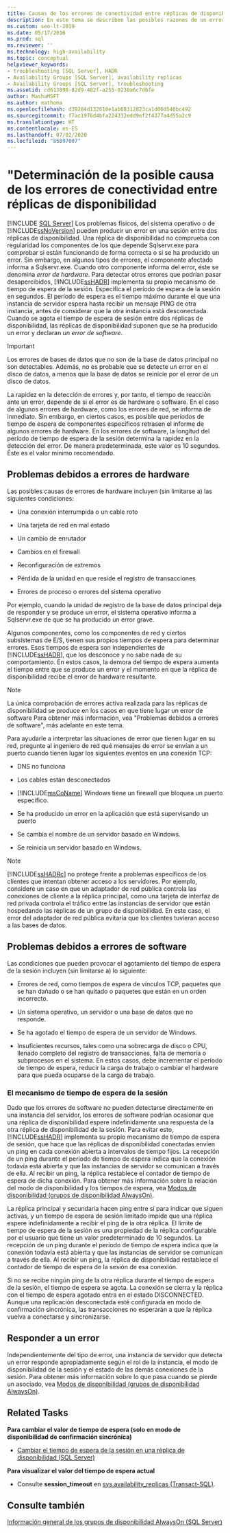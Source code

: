 ```yaml
---
title: Causas de los errores de conectividad entre réplicas de disponibilidad
description: En este tema se describen las posibles razones de un error de conexión entre las réplicas que participan en un grupo de disponibilidad Always On.
ms.custom: seo-lt-2019
ms.date: 05/17/2016
ms.prod: sql
ms.reviewer: ''
ms.technology: high-availability
ms.topic: conceptual
helpviewer_keywords:
- troubleshooting [SQL Server], HADR
- Availability Groups [SQL Server], availability replicas
- Availability Groups [SQL Server], troubleshooting
ms.assetid: cd613898-82d9-482f-a255-0230a6c7d6fe
author: MashaMSFT
ms.author: mathoma
ms.openlocfilehash: d39284d132610e1ab68312823ca1d06d540bc492
ms.sourcegitcommit: f7ac1976d4bfa224332edd9ef2f4377a4d55a2c9
ms.translationtype: HT
ms.contentlocale: es-ES
ms.lasthandoff: 07/02/2020
ms.locfileid: "85897007"
---
```

# <a name="determine-possible-reason-for-connectivity-failures-between-availability-replicas"></a>"Determinación de la posible causa de los errores de conectividad entre réplicas de disponibilidad
[!INCLUDE [SQL Server](../../../includes/applies-to-version/sqlserver.md)]
Los problemas físicos, del sistema operativo o de [!INCLUDE[ssNoVersion](../../../includes/ssnoversion-md.md)] pueden producir un error en una sesión entre dos réplicas de disponibilidad. Una réplica de disponibilidad no comprueba con regularidad los componentes de los que depende Sqlservr.exe para comprobar si están funcionando de forma correcta o si se ha producido un error. Sin embargo, en algunos tipos de errores, el componente afectado informa a Sqlservr.exe. Cuando otro componente informa del error, éste se denomina *error de hardware*. Para detectar otros errores que podrían pasar desapercibidos, [!INCLUDE[ssHADR](../../../includes/sshadr-md.md)] implementa su propio mecanismo de tiempo de espera de la sesión. Especifica el período de espera de la sesión en segundos. El período de espera es el tiempo máximo durante el que una instancia de servidor espera hasta recibir un mensaje PING de otra instancia, antes de considerar que la otra instancia está desconectada. Cuando se agota el tiempo de espera de sesión entre dos réplicas de disponibilidad, las réplicas de disponibilidad suponen que se ha producido un error y declaran *un error de software*.  
  
> [!IMPORTANT]  
>  Los errores de bases de datos que no son de la base de datos principal no son detectables. Además, no es probable que se detecte un error en el disco de datos, a menos que la base de datos se reinicie por el error de un disco de datos.  
  
 La rapidez en la detección de errores y, por tanto, el tiempo de reacción ante un error, depende de si el error es de hardware o software. En el caso de algunos errores de hardware, como los errores de red, se informa de inmediato. Sin embargo, en ciertos casos, es posible que períodos de tiempo de espera de componentes específicos retrasen el informe de algunos errores de hardware. En los errores de software, la longitud del período de tiempo de espera de la sesión determina la rapidez en la detección del error. De manera predeterminada, este valor es 10 segundos. Éste es el valor mínimo recomendado.  
  
## <a name="failures-due-to-hard-errors"></a>Problemas debidos a errores de hardware  
 Las posibles causas de errores de hardware incluyen (sin limitarse a) las siguientes condiciones:  
  
-   Una conexión interrumpida o un cable roto  
  
-   Una tarjeta de red en mal estado  
  
-   Un cambio de enrutador  
  
-   Cambios en el firewall  
  
-   Reconfiguración de extremos  
  
-   Pérdida de la unidad en que reside el registro de transacciones  
  
-   Errores de proceso o errores del sistema operativo  
  
 Por ejemplo, cuando la unidad de registro de la base de datos principal deja de responder y se produce un error, el sistema operativo informa a Sqlservr.exe de que se ha producido un error grave.  
  
 Algunos componentes, como los componentes de red y ciertos subsistemas de E/S, tienen sus propios tiempos de espera para determinar errores. Esos tiempos de espera son independientes de [!INCLUDE[ssHADR](../../../includes/sshadr-md.md)], que los desconoce y no sabe nada de su comportamiento. En estos casos, la demora del tiempo de espera aumenta el tiempo entre que se produce un error y el momento en que la réplica de disponibilidad recibe el error de hardware resultante.  
  
> [!NOTE]  
>  La única comprobación de errores activa realizada para las réplicas de disponibilidad se produce en los casos en que tiene lugar un error de software Para obtener más información, vea "Problemas debidos a errores de software", más adelante en este tema.  
  
 Para ayudarle a interpretar las situaciones de error que tienen lugar en su red, pregunte al ingeniero de red qué mensajes de error se envían a un puerto cuando tienen lugar los siguientes eventos en una conexión TCP:  
  
-   DNS no funciona  
  
-   Los cables están desconectados  
  
-   [!INCLUDE[msCoName](../../../includes/msconame-md.md)] Windows tiene un firewall que bloquea un puerto específico.  
  
-   Se ha producido un error en la aplicación que está supervisando un puerto  
  
-   Se cambia el nombre de un servidor basado en Windows.  
  
-   Se reinicia un servidor basado en Windows.  
  
> [!NOTE]  
>  [!INCLUDE[ssHADRc](../../../includes/sshadrc-md.md)] no protege frente a problemas específicos de los clientes que intentan obtener acceso a los servidores. Por ejemplo, considere un caso en que un adaptador de red pública controla las conexiones de cliente a la réplica principal, como una tarjeta de interfaz de red privada controla el tráfico entre las instancias de servidor que están hospedando las réplicas de un grupo de disponibilidad. En este caso, el error del adaptador de red pública evitaría que los clientes tuvieran acceso a las bases de datos.  
  
## <a name="failures-due-to-soft-errors"></a>Problemas debidos a errores de software  
 Las condiciones que pueden provocar el agotamiento del tiempo de espera de la sesión incluyen (sin limitarse a) lo siguiente:  
  
-   Errores de red, como tiempos de espera de vínculos TCP, paquetes que se han dañado o se han quitado o paquetes que están en un orden incorrecto.  
  
-   Un sistema operativo, un servidor o una base de datos que no responde.  
  
-   Se ha agotado el tiempo de espera de un servidor de Windows.  
  
-   Insuficientes recursos, tales como una sobrecarga de disco o CPU, llenado completo del registro de transacciones, falta de memoria o subprocesos en el sistema. En estos casos, debe incrementar el período de tiempo de espera, reducir la carga de trabajo o cambiar el hardware para que pueda ocuparse de la carga de trabajo.  
  
### <a name="the-session-timeout-mechanism"></a>El mecanismo de tiempo de espera de la sesión  
 Dado que los errores de software no pueden detectarse directamente en una instancia del servidor, los errores de software podrían ocasionar que una réplica de disponibilidad espere indefinidamente una respuesta de la otra réplica de disponibilidad de la sesión. Para evitar esto, [!INCLUDE[ssHADR](../../../includes/sshadr-md.md)] implementa su propio mecanismo de tiempo de espera de sesión, que hace que las réplicas de disponibilidad conectadas envíen un ping en cada conexión abierta a intervalos de tiempo fijos. La recepción de un ping durante el período de tiempo de espera indica que la conexión todavía está abierta y que las instancias de servidor se comunican a través de ella. Al recibir un ping, la réplica restablece el contador de tiempo de espera de dicha conexión. Para obtener más información sobre la relación del modo de disponibilidad y los tiempos de espera, vea [Modos de disponibilidad &#40;grupos de disponibilidad AlwaysOn&#41;](../../../database-engine/availability-groups/windows/availability-modes-always-on-availability-groups.md).  
  
 La réplica principal y secundaria hacen ping entre sí para indicar que siguen activas, y un tiempo de espera de sesión limitado impide que una réplica espere indefinidamente a recibir el ping de la otra réplica. El límite de tiempo de espera de la sesión es una propiedad de la réplica configurable por el usuario que tiene un valor predeterminado de 10 segundos. La recepción de un ping durante el período de tiempo de espera indica que la conexión todavía está abierta y que las instancias de servidor se comunican a través de ella. Al recibir un ping, la réplica de disponibilidad restablece el contador de tiempo de espera de la sesión de esa conexión.  
  
 Si no se recibe ningún ping de la otra réplica durante el tiempo de espera de la sesión, el tiempo de espera se agota. La conexión se cierra y la réplica con el tiempo de espera agotado entra en el estado DISCONNECTED. Aunque una replicación desconectada esté configurada en modo de confirmación sincrónica, las transacciones no esperarán a que la réplica vuelva a conectarse y sincronizarse.  
  
## <a name="responding-to-an-error"></a>Responder a un error  
 Independientemente del tipo de error, una instancia de servidor que detecta un error responde apropiadamente según el rol de la instancia, el modo de disponibilidad de la sesión y el estado de las demás conexiones de la sesión. Para obtener más información sobre lo que pasa cuando se pierde un asociado, vea [Modos de disponibilidad &#40;grupos de disponibilidad AlwaysOn&#41;](../../../database-engine/availability-groups/windows/availability-modes-always-on-availability-groups.md).  
  
## <a name="related-tasks"></a>Related Tasks  
 **Para cambiar el valor de tiempo de espera (solo en modo de disponibilidad de confirmación sincrónica)**  
  
-   [Cambiar el tiempo de espera de la sesión en una réplica de disponibilidad &#40;SQL Server&#41;](../../../database-engine/availability-groups/windows/change-the-session-timeout-period-for-an-availability-replica-sql-server.md)  
  
 **Para visualizar el valor del tiempo de espera actual**  
  
-   Consulte **session_timeout** en [sys.availability_replicas &#40;Transact-SQL&#41;](../../../relational-databases/system-catalog-views/sys-availability-replicas-transact-sql.md).  
  
## <a name="see-also"></a>Consulte también  
 [Información general de los grupos de disponibilidad AlwaysOn &#40;SQL Server&#41;](../../../database-engine/availability-groups/windows/overview-of-always-on-availability-groups-sql-server.md)  
  
  
